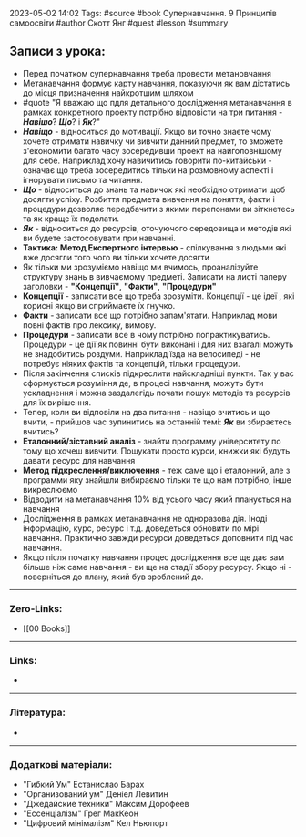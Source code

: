 
2023-05-02 14:02 Tags: #source #book Супернавчання. 9 Принципів самоосвіти #author Скотт Янг #quest #lesson #summary

## Записи з урока:

- Перед початком супернавчання треба провести метановчання
- Метанавчання формує карту навчання, показуючи як вам дістатись до місця призначення найкротшим шляхом
- #quote "Я вважаю що пдля детального дослідження метанавчання в рамках конкретного проекту потрібно відповісти на три питання - ***Навішо***? ***Що***? і ***Як***?"
- ***Навіщо*** - відноситься до мотивації. Якщо ви точно знаєте чому хочете отримати навичку чи вивчити данний предмет, то зможете з'економити багато часу зосередивши проект на найголовнішому для себе. Наприклад хочу навичитись говорити по-китайськи - означає що треба зосередитись тільки на розмовному аспекті і ігнорувати письмо та читання.
- ***Що*** - відноситься до знань та навичок які необхідно отримати щоб досягти успіху. Розбиття предмета вивчення на поняття, факти і процедури дозволяє передбачити з якими перепонами ви зіткнетесь та як краще їх подолати.
- ***Як*** - відноситься до ресурсів, оточуючого середовища и методів які ви будете застосовувати  при навчанні.
- **Тактика: Метод Експертного інтервью** - спілкування з людьми які вже досягли того чого ви тільки хочете досягти
- Як тільки ми зрозуміємо навіщо ми вчимось, проаналізуйте структуру знань в вивчаємому предметі. Записати на листі паперу заголовки - **"Концепції"**, **"Факти"**, **"Процедури"**
- **Концепції** - записати все що треба зрозуміти. Концепції - це ідеї , які корисні якщо ви сприймаєте їх гнучко.
- **Факти** - записати все що потрібно запам'ятати. Наприклад мови повні фактів про лексику, вимову.
- **Процедури** - записати все в чому потрібно попрактикуватись. Процедури - це дії як повинні бути виконані і для них взагалі можуть не знадобитись роздуми. Наприклад їзда на велосипеді - не потребує ніяких фактів та концепцій, тільки процедури.
- Після закінчення списків підкреслити найскладніші пункти. Так у вас сформується розуміння де, в процесі навчання, можуть бути ускладнення і можна заздалегідь почати пошук методів та ресурсів для їх вирішення.
- Тепер, коли ви відповіли на два питання - навіщо вчитись и що вчити, - прийшов час зупинитись на останній темі: ***Як*** ви збираєтесь вчитись?
- **Еталонний/зіставний аналіз** - знайти программу університету по тому що хочеш вивчити. Пошукати просто курси, книжки які будуть давати ресурс для навчання
- **Метод підкреслення/виключення** - теж саме що і еталонний, але з программи яку знайшли вибираємо тільки те що нам потрібно, інше викреслюємо
- Відводити на метанавчання 10% від усього часу який планується на навчання
- Дослідження в рамках метанавчання не одноразова дія. Іноді інформацію, курс, ресурс і т.д. доведеться обновити по мірі навчання. Практично завжди ресурси доведеться доповнити під час навчання.
- Якщо після початку навчання процес дослідження все ще дає вам більше ніж саме навчання - ви ще на стадії збору ресурсу. Якщо ні - поверніться до плану, який був зроблений до.

---

### Zero-Links:

- [[00 Books]]
---

### Links:

- 
---

### Література:

- 
---

### Додаткові матеріали:

- "Гибкий Ум" Естанислао Барах
- "Организований ум" Деніел Левитин
- "Джедайские техники" Максим Дорофеев
- "Ессенціалізм" Грег МакКеон
- "Цифровий мінімалізм" Кел Ньюпорт